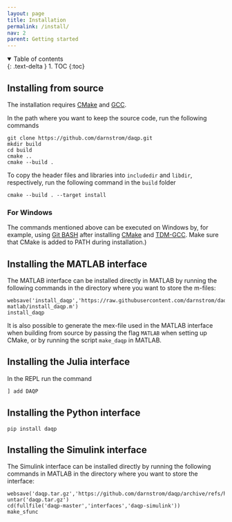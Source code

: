 ```yaml
---
layout: page
title: Installation
permalink: /install/
nav: 2 
parent: Getting started 
---
```

<details open markdown="block">
<summary>
Table of contents
</summary>
{: .text-delta }
1. TOC
{:toc}
</details>


## Installing from source 
The installation requires [CMake](https://cmake.org/) and [GCC](https://gcc.gnu.org/).

In the path where you want to keep the source code, run the following commands

```shell
git clone https://github.com/darnstrom/daqp.git
mkdir build
cd build
cmake ..
cmake --build .
```


To copy the header files and libraries into `includedir` and `libdir`, respectively, run the following command in the `build` folder 
```shell
cmake --build . --target install
```

### For Windows
The commands mentioned above can be executed on Windows by, for example, using [Git BASH](https://gitforwindows.org/) after installing [CMake](https://cmake.org/) and [TDM-GCC](https://jmeubank.github.io/tdm-gcc/download/). Make sure that CMake is added to PATH during installation.) 


## Installing the MATLAB interface
The MATLAB interface can be installed directly in MATLAB by running the following commands in the directory where you want to store the m-files:
```shell
websave('install_daqp','https://raw.githubusercontent.com/darnstrom/daqp/master/interfaces/daqp-matlab/install_daqp.m')
install_daqp
```
It is also possible to generate the mex-file used in the MATLAB interface when building from source by passing the flag `MATLAB` when setting up CMake, or by running the script `make_daqp` in MATLAB.

## Installing the Julia interface
In the REPL run the command 
```julia
] add DAQP 
```

## Installing the Python interface
```shell
pip install daqp 
```

## Installing the Simulink interface
The Simulink interface can be installed directly by running the following commands in MATLAB in the directory where you want to store the interface:
```shell
websave('daqp.tar.gz','https://github.com/darnstrom/daqp/archive/refs/heads/master.tar.gz')
untar('daqp.tar.gz')
cd(fullfile('daqp-master','interfaces','daqp-simulink'))
make_sfunc
```
